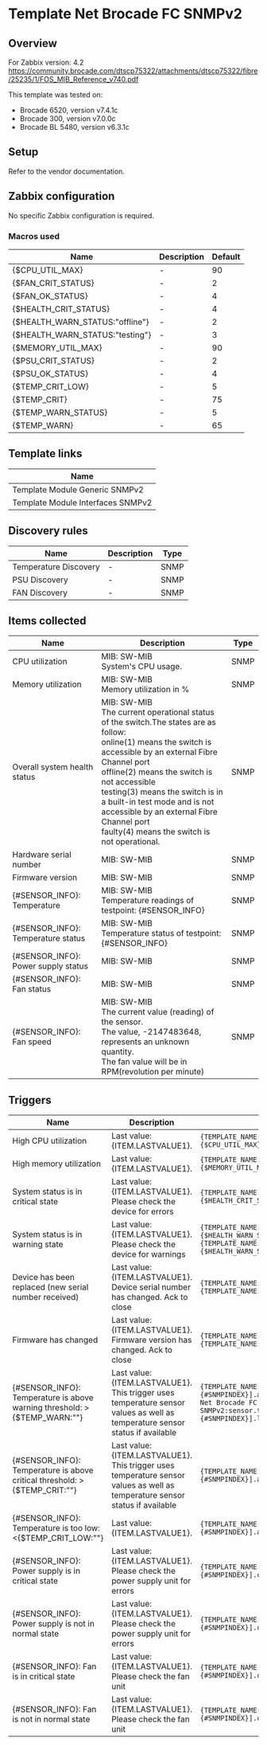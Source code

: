 
# Template Net Brocade FC SNMPv2

## Overview

For Zabbix version: 4.2  
https://community.brocade.com/dtscp75322/attachments/dtscp75322/fibre/25235/1/FOS_MIB_Reference_v740.pdf

This template was tested on:

- Brocade 6520, version v7.4.1c
- Brocade 300, version v7.0.0c
- Brocade BL 5480, version v6.3.1c

## Setup

Refer to the vendor documentation.

## Zabbix configuration

No specific Zabbix configuration is required.

### Macros used

|Name|Description|Default|
|----|-----------|-------|
|{$CPU_UTIL_MAX}|-|90|
|{$FAN_CRIT_STATUS}|-|2|
|{$FAN_OK_STATUS}|-|4|
|{$HEALTH_CRIT_STATUS}|-|4|
|{$HEALTH_WARN_STATUS:"offline"}|-|2|
|{$HEALTH_WARN_STATUS:"testing"}|-|3|
|{$MEMORY_UTIL_MAX}|-|90|
|{$PSU_CRIT_STATUS}|-|2|
|{$PSU_OK_STATUS}|-|4|
|{$TEMP_CRIT_LOW}|-|5|
|{$TEMP_CRIT}|-|75|
|{$TEMP_WARN_STATUS}|-|5|
|{$TEMP_WARN}|-|65|

## Template links

|Name|
|----|
|Template Module Generic SNMPv2|
|Template Module Interfaces SNMPv2|

## Discovery rules

|Name|Description|Type|
|----|-----------|----|
|Temperature Discovery|-|SNMP|
|PSU Discovery|-|SNMP|
|FAN Discovery|-|SNMP|

## Items collected

|Name|Description|Type|
|----|-----------|----|
|CPU utilization|MIB: SW-MIB</br>System's CPU usage.|SNMP|
|Memory utilization|MIB: SW-MIB</br>Memory utilization in %|SNMP|
|Overall system health status|MIB: SW-MIB</br>The current operational status of the switch.The states are as follow:</br>online(1) means the switch is accessible by an external Fibre Channel port</br>offline(2) means the switch is not accessible</br>testing(3) means the switch is in a built-in test mode and is not accessible by an external Fibre Channel port</br>faulty(4) means the switch is not operational.|SNMP|
|Hardware serial number|MIB: SW-MIB</br>|SNMP|
|Firmware version|MIB: SW-MIB</br>|SNMP|
|{#SENSOR_INFO}: Temperature|MIB: SW-MIB</br>Temperature readings of testpoint: {#SENSOR_INFO}|SNMP|
|{#SENSOR_INFO}: Temperature status|MIB: SW-MIB</br>Temperature status of testpoint: {#SENSOR_INFO}|SNMP|
|{#SENSOR_INFO}: Power supply status|MIB: SW-MIB</br>|SNMP|
|{#SENSOR_INFO}: Fan status|MIB: SW-MIB</br>|SNMP|
|{#SENSOR_INFO}: Fan speed|MIB: SW-MIB</br>The current value (reading) of the sensor.</br>The value, -2147483648, represents an unknown quantity.</br>The fan value will be in RPM(revolution per minute)</br>|SNMP|


## Triggers

|Name|Description|Expression|Severity|
|----|-----------|----|----|
|High CPU utilization|Last value: {ITEM.LASTVALUE1}.|`{TEMPLATE_NAME:system.cpu.util[swCpuUsage.0].avg(5m)}>{$CPU_UTIL_MAX}`|AVERAGE|
|High memory utilization|Last value: {ITEM.LASTVALUE1}.|`{TEMPLATE_NAME:vm.memory.pused[swMemUsage.0].avg(5m)}>{$MEMORY_UTIL_MAX}`|AVERAGE|
|System status is in critical state|Last value: {ITEM.LASTVALUE1}.</br>Please check the device for errors|`{TEMPLATE_NAME:system.status[swOperStatus.0].count(#1,{$HEALTH_CRIT_STATUS},eq)}=1`|HIGH|
|System status is in warning state|Last value: {ITEM.LASTVALUE1}.</br>Please check the device for warnings|`{TEMPLATE_NAME:system.status[swOperStatus.0].count(#1,{$HEALTH_WARN_STATUS:"offline"},eq)}=1 or {TEMPLATE_NAME:system.status[swOperStatus.0].count(#1,{$HEALTH_WARN_STATUS:"testing"},eq)}=1`|WARNING|
|Device has been replaced (new serial number received)|Last value: {ITEM.LASTVALUE1}.</br>Device serial number has changed. Ack to close|`{TEMPLATE_NAME:system.hw.serialnumber.diff()}=1 and {TEMPLATE_NAME:system.hw.serialnumber.strlen()}>0`|INFO|
|Firmware has changed|Last value: {ITEM.LASTVALUE1}.</br>Firmware version has changed. Ack to close|`{TEMPLATE_NAME:system.hw.firmware.diff()}=1 and {TEMPLATE_NAME:system.hw.firmware.strlen()}>0`|INFO|
|{#SENSOR_INFO}: Temperature is above warning threshold: >{$TEMP_WARN:""}|Last value: {ITEM.LASTVALUE1}.</br>This trigger uses temperature sensor values as well as temperature sensor status if available|`{TEMPLATE_NAME:sensor.temp.value[swSensorValue.{#SNMPINDEX}].avg(5m)}>{$TEMP_WARN:""} or {Template Net Brocade FC SNMPv2:sensor.temp.status[swSensorStatus.{#SNMPINDEX}].last(0)}={$TEMP_WARN_STATUS}`|WARNING|
|{#SENSOR_INFO}: Temperature is above critical threshold: >{$TEMP_CRIT:""}|Last value: {ITEM.LASTVALUE1}.</br>This trigger uses temperature sensor values as well as temperature sensor status if available|`{TEMPLATE_NAME:sensor.temp.value[swSensorValue.{#SNMPINDEX}].avg(5m)}>{$TEMP_CRIT:""}`|HIGH|
|{#SENSOR_INFO}: Temperature is too low: <{$TEMP_CRIT_LOW:""}|Last value: {ITEM.LASTVALUE1}.|`{TEMPLATE_NAME:sensor.temp.value[swSensorValue.{#SNMPINDEX}].avg(5m)}<{$TEMP_CRIT_LOW:""}`|AVERAGE|
|{#SENSOR_INFO}: Power supply is in critical state|Last value: {ITEM.LASTVALUE1}.</br>Please check the power supply unit for errors|`{TEMPLATE_NAME:sensor.psu.status[swSensorStatus.{#SNMPINDEX}].count(#1,{$PSU_CRIT_STATUS},eq)}=1`|AVERAGE|
|{#SENSOR_INFO}: Power supply is not in normal state|Last value: {ITEM.LASTVALUE1}.</br>Please check the power supply unit for errors|`{TEMPLATE_NAME:sensor.psu.status[swSensorStatus.{#SNMPINDEX}].count(#1,{$PSU_OK_STATUS},ne)}=1`|INFO|
|{#SENSOR_INFO}: Fan is in critical state|Last value: {ITEM.LASTVALUE1}.</br>Please check the fan unit|`{TEMPLATE_NAME:sensor.fan.status[swSensorStatus.{#SNMPINDEX}].count(#1,{$FAN_CRIT_STATUS},eq)}=1`|AVERAGE|
|{#SENSOR_INFO}: Fan is not in normal state|Last value: {ITEM.LASTVALUE1}.</br>Please check the fan unit|`{TEMPLATE_NAME:sensor.fan.status[swSensorStatus.{#SNMPINDEX}].count(#1,{$FAN_OK_STATUS},ne)}=1`|INFO|


